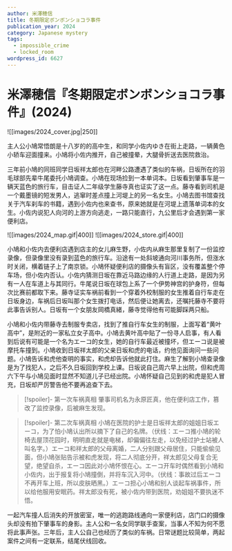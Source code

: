 ```yaml
---
author: 米澤穂信
title: 冬期限定ボンボンショコラ事件
publication_year: 2024
category: Japanese mystery
tags:
  - impossible_crime
  - locked_room
wordpress_id: 6627
---
```


# 米澤穂信『冬期限定ボンボンショコラ事件』(2024)

![[images/2024_cover.jpg|250]]

主人公小鳩常悟朗是十八岁的的高中生，和同学小佐内ゆき在街上走路，一辆黄色小轿车迎面撞来。小鳩将小佐内推开，自己被撞晕，大腿骨折送去医院救治。

三年前小鳩的同班同学日坂祥太郎也在河畔公路遭遇了类似的车祸，日坂所在的羽毛球部先辈牛尾委托小鳩调查。小鳩在现场捡到一本单词本。日坂看到肇事车是一辆天蓝色的旅行车，目击证人二年级学生藤寺真也证实了这一点。藤寺看到司机是一个戴墨镜的短发男人，逃窜时差点撞上河堤上的另一名女生。小鳩去图书馆查找关于汽车刹车的书籍，遇到小佐内也来查书，原来她就是在河堤上遗落单词本的女生。小佐内说犯人向河的上游方向逃走，一路只能直行，九公里后才会遇到第一家便利店。

![[images/2024_map.gif|400]]
![[images/2024_store.gif|400]]

小鳩和小佐内去便利店遇到店主的女儿麻生野，小佐内从麻生那里复制了一份监控录像，但录像里没有录到蓝色的旅行车。沿途有一处斜坡通向河川事务所，但涨水时关闭，横着链子上了南京锁。小鳩怀疑便利店的摄像头有盲区，没有覆盖整个停车场，但小佐内否认。小佐内猜测日坂在靠近马路边缘的人行道上走路，是因为另有一人在车道上与其同行。牛尾说日坂在球包上系了一个伊势神宫的护身符，但每次比赛前都取下来。藤寺证实车祸前看到一个穿着外校制服的女生推着自行车走在日坂身边，车祸后日坂叫那个女生拨打电话，然后便让她离去，还嘱托藤寺不要将此事告诉别人。日坂有一个女朋友岡橋真緒，藤寺觉得他有可能脚踩两只船。

小鳩和小佐内带藤寺去制服专卖店，找到了推自行车女生的制服，上面写着“黄叶高中”，是附近的一家私立女子高中。小鳩去黄叶高中贴了一份寻人启事，有人看到后说有可能是一个名为エーコ的女生，她的自行车最近被撞坏，但エーコ说是被摩托车撞到。小鳩收到日坂祥太郎的父亲日坂和虎的电话，约他见面询问一些问题。小鳩告诉和虎他查明的事实，和虎却告诉他就此打住。麻生了解到小鳩查录像是为了找犯人，之后不久日坂回到学校上课。日坂说自己周六早上出院，但和虎周六下午与小鳩见面时显然不知道儿子已经出院。小鳩怀疑自己见到的和虎是犯人冒充，日坂却严厉警告他不要再追查下去。

> [!spoiler]- 第一次车祸真相
> 肇事司机名为永原匠真，他在便利店工作，篡改了监控录像，后被麻生发现。

> [!spoiler]- 第二次车祸真相
> 小鳩在医院的护士是日坂祥太郎的姐姐日坂エーコ，为了怕小鳩认出所以摘下了自己的名牌。（伏线：エーコ推小鳩的轮椅去屋顶花园时，明明直走就是电梯，却偏偏往左走，以免经过护士站被人叫名字。）エーコ和祥太郎的父母离婚，二人分别跟父母居住，只能偷偷见面，但小鳩张贴告示被和虎发现，将二人彻底分开，祥太郎见父母复合无望，绝望自杀，エーコ因此对小鳩怀恨在心。エーコ开车时偶然看到小鳩和小佐内，出于报复将小鳩撞倒，并将车沉入河中。（伏线：事故过后エーコ不再开车上班，所以皮肤晒黑。）エーコ担心小鳩和别人谈起车祸事件，所以给他服用安眠药。祥太郎没有死，被小佐内带到医院，劝姐姐不要执迷不悟。

一起汽车撞人后消失的开放密室，唯一的逃跑路线通向一家便利店，店门口的摄像头却没有拍下肇事车的身影。主人公和一名女同学联手查案，当事人不知为何不愿将此事声张。三年后，主人公自己也经历了类似的车祸。日常谜题比较简单，两起案件之间有一定联系，结尾伏线回收。